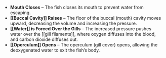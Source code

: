 - **Mouth Closes** – The fish closes its mouth to prevent water from escaping.
- **[[Buccal Cavity]] Raises** – The floor of the buccal (mouth) cavity moves upward, decreasing the volume and increasing the pressure.
- **[[Water]] is Forced Over the Gills** – The increased pressure pushes water over the [[gill filaments]], where oxygen diffuses into the blood, and carbon dioxide diffuses out.
- **[[Operculum]] Opens** – The operculum (gill cover) opens, allowing the deoxygenated water to exit the fish’s body.